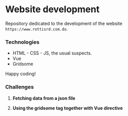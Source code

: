 # Website development
Repository dedicated to the development of the website `https://www.rottisrd.com.do`. 

### Technologies
- HTML - CSS - JS, the usual suspects.
- Vue
- Gridsome


Happy coding!


### Challenges
1. **Fetching data from a json file**


2. **Using the gridsome tag <g-image> together with Vue directive <v-for>**



